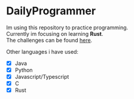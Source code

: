 # DailyProgrammer

Im using this repository to practice programming. <br>
Currently im focusing on learning **Rust**. <br>
The challenges can be found [here](https://www.reddit.com/r/dailyprogrammer/).

Other languages i have used:
- [x] Java
- [x] Python
- [x] Javascript/Typescript
- [x] C
- [x] Rust
